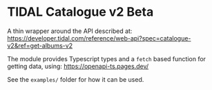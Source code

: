 # TIDAL Catalogue v2 Beta

A thin wrapper around the API described at: https://developer.tidal.com/reference/web-api?spec=catalogue-v2&ref=get-albums-v2

The module provides Typescript types and a `fetch` based function for getting data, using: https://openapi-ts.pages.dev/

See the `examples/` folder for how it can be used.
